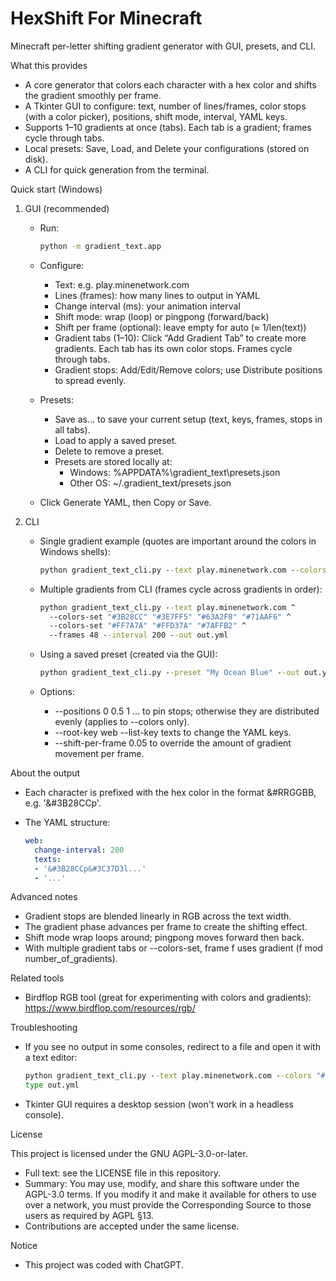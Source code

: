 # HexShift For Minecraft

Minecraft per-letter shifting gradient generator with GUI, presets, and CLI.

What this provides
- A core generator that colors each character with a hex color and shifts the gradient smoothly per frame.
- A Tkinter GUI to configure: text, number of lines/frames, color stops (with a color picker), positions, shift mode, interval, YAML keys.
- Supports 1–10 gradients at once (tabs). Each tab is a gradient; frames cycle through tabs.
- Local presets: Save, Load, and Delete your configurations (stored on disk).
- A CLI for quick generation from the terminal.

Quick start (Windows)
1) GUI (recommended)
   - Run:
     
     ```bat
     python -m gradient_text.app
     ```
   - Configure:
     - Text: e.g. play.minenetwork.com
     - Lines (frames): how many lines to output in YAML
     - Change interval (ms): your animation interval
     - Shift mode: wrap (loop) or pingpong (forward/back)
     - Shift per frame (optional): leave empty for auto (≈ 1/len(text))
     - Gradient tabs (1–10): Click “Add Gradient Tab” to create more gradients. Each tab has its own color stops. Frames cycle through tabs.
     - Gradient stops: Add/Edit/Remove colors; use Distribute positions to spread evenly.
   - Presets:
     - Save as… to save your current setup (text, keys, frames, stops in all tabs).
     - Load to apply a saved preset.
     - Delete to remove a preset.
     - Presets are stored locally at:
       - Windows: %APPDATA%\gradient_text\presets.json
       - Other OS: ~/.gradient_text/presets.json
   - Click Generate YAML, then Copy or Save.

2) CLI
   - Single gradient example (quotes are important around the colors in Windows shells):
     
     ```bat
     python gradient_text_cli.py --text play.minenetwork.com --colors "#3B28CC" "#3E7FF5" "#63A2F8" "#71AAF6" --frames 48 --interval 200 --mode wrap --out out.yml
     ```
   - Multiple gradients from CLI (frames cycle across gradients in order):
     
     ```bat
     python gradient_text_cli.py --text play.minenetwork.com ^
       --colors-set "#3B28CC" "#3E7FF5" "#63A2F8" "#71AAF6" ^
       --colors-set "#FF7A7A" "#FFD37A" "#7AFFB2" ^
       --frames 48 --interval 200 --out out.yml
     ```
   - Using a saved preset (created via the GUI):
     
     ```bat
     python gradient_text_cli.py --preset "My Ocean Blue" --out out.yml
     ```
   - Options:
     - --positions 0 0.5 1 ... to pin stops; otherwise they are distributed evenly (applies to --colors only).
     - --root-key web --list-key texts to change the YAML keys.
     - --shift-per-frame 0.05 to override the amount of gradient movement per frame.

About the output
- Each character is prefixed with the hex color in the format &#RRGGBB, e.g. '&#3B28CCp'.
- The YAML structure:
  
  ```yaml
  web:
    change-interval: 200
    texts:
    - '&#3B28CCp&#3C37D3l...'
    - '...'
  ```

Advanced notes
- Gradient stops are blended linearly in RGB across the text width.
- The gradient phase advances per frame to create the shifting effect.
- Shift mode wrap loops around; pingpong moves forward then back.
- With multiple gradient tabs or --colors-set, frame f uses gradient (f mod number_of_gradients).

Related tools
- Birdflop RGB tool (great for experimenting with colors and gradients): https://www.birdflop.com/resources/rgb/

Troubleshooting
- If you see no output in some consoles, redirect to a file and open it with a text editor:
  
  ```bat
  python gradient_text_cli.py --text play.minenetwork.com --colors "#3B28CC" "#3E7FF5" --frames 5 --out out.yml
  type out.yml
  ```
- Tkinter GUI requires a desktop session (won't work in a headless console).

License

This project is licensed under the GNU AGPL-3.0-or-later.

- Full text: see the LICENSE file in this repository.
- Summary: You may use, modify, and share this software under the AGPL-3.0 terms. If you modify it and make it available for others to use over a network, you must provide the Corresponding Source to those users as required by AGPL §13.
- Contributions are accepted under the same license.

Notice
- This project was coded with ChatGPT.
